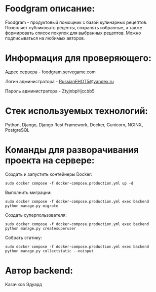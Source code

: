# Foodgram описание:

Foodgram - продуктовый помощник с базой кулинарных рецептов. Позволяет публиковать рецепты, сохранять избранные, а также формировать список покупок для выбранных рецептов. Можно подписываться на любимых авторов.

# Информация для проверяющего:

Адрес сервера - foodgram.servegame.com

Логин администратора - RussianEHOT5@yandex.ru

Пароль администратора - ZtyjnbpHjccbb5

# Стек используемых технологий:

Python, Django, Django Rest Framework, Docker, Gunicorn, NGINX, PostgreSQL

# Команды для разворачивания проекта на сервере:

Создать и запустить контейнеры Docker:
```
sudo docker compose -f docker-compose.production.yml up -d
```

Выполнить миграции:
```
sudo docker compose -f docker-compose.production.yml exec backend python manage.py migrate
```

Создать суперпользователя:
```
sudo docker compose -f docker-compose.production.yml exec backend python manage.py createsuperuser
```

Собрать статику:
```
sudo docker compose -f docker-compose.production.yml exec backend python manage.py collectstatic --noinput
```

# Автор backend:

Казачков Эдуард
